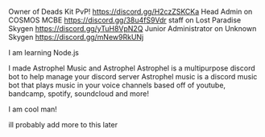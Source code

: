 Owner of Deads Kit PvP!   https://discord.gg/H2czZSKCKa
Head Admin on COSMOS MCBE https://discord.gg/38u4fS9Vdr
staff on Lost Paradise Skygen   https://discord.gg/yTuH8VpN2Q
Junior Administrator on Unknown Skygen  https://discord.gg/mNew9RkUNj

I am learning Node.js 

I made Astrophel Music and Astrophel 
Astrophel is a multipurpose discord bot to help manage your discord server
Astrophel music is a discord music bot that plays music in your voice channels based off of youtube, bandcamp, spotify, soundcloud and more!

I am cool man! 

ill probably add more to this later
